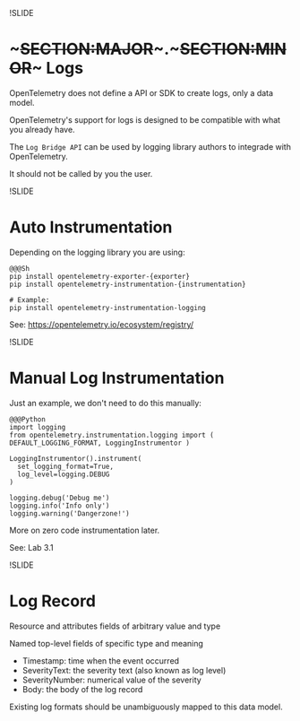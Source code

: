 !SLIDE

# ~~~SECTION:MAJOR~~~.~~~SECTION:MINOR~~~ Logs

OpenTelemetry does not define a API or SDK to create logs, only a data model.

OpenTelemetry's support for logs is designed to be compatible with what you already have.

The `Log Bridge API` can be used by logging library authors to integrade with OpenTelemetry.

It should not be called by you the user.

!SLIDE

# Auto Instrumentation

Depending on the logging library you are using:

    @@@Sh
    pip install opentelemetry-exporter-{exporter}
    pip install opentelemetry-instrumentation-{instrumentation}

    # Example:
    pip install opentelemetry-instrumentation-logging

See: https://opentelemetry.io/ecosystem/registry/

!SLIDE

# Manual Log Instrumentation

Just an example, we don't need to do this manually:

    @@@Python
    import logging
    from opentelemetry.instrumentation.logging import (
    DEFAULT_LOGGING_FORMAT, LoggingInstrumentor )

    LoggingInstrumentor().instrument(
      set_logging_format=True,
      log_level=logging.DEBUG
    )

    logging.debug('Debug me')
    logging.info('Info only')
    logging.warning('Dangerzone!')

More on zero code instrumentation later.

See: Lab 3.1

!SLIDE

# Log Record

Resource and attributes fields of arbitrary value and type

Named top-level fields of specific type and meaning

* Timestamp: time when the event occurred
* SeverityText: the severity text (also known as log level)
* SeverityNumber: numerical value of the severity
* Body: the body of the log record

Existing log formats should be unambiguously mapped to this data model.
